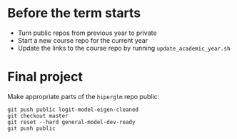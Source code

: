 # Before the term starts
* Turn public repos from previous year to private 
* Start a new course repo for the current year
* Update the links to the course repo by running `update_academic_year.sh`

# Final project
Make appropriate parts of the `hiperglm` repo public:
```
git push public logit-model-eigen-cleaned
git checkout master
git reset --hard general-model-dev-ready
git push public 
```